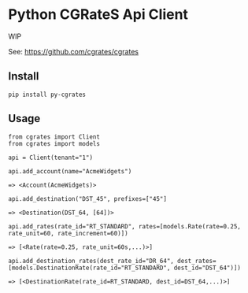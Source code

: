 # Python CGRateS Api Client

WIP

See: https://github.com/cgrates/cgrates



## Install

    pip install py-cgrates

## Usage

    from cgrates import Client
    from cgrates import models
    
    api = Client(tenant="1")
    
    api.add_account(name="AcmeWidgets")
    
    => <Account(AcmeWidgets)>
    
    api.add_destination("DST_45", prefixes=["45"]
    
    => <Destination(DST_64, [64])>
    
    api.add_rates(rate_id="RT_STANDARD", rates=[models.Rate(rate=0.25, rate_unit=60, rate_increment=60)])
    
    => [<Rate(rate=0.25, rate_unit=60s,...)>]
    
    api.add_destination_rates(dest_rate_id="DR_64", dest_rates=[models.DestinationRate(rate_id="RT_STANDARD", dest_id="DST_64")])

    => [<DestinationRate(rate_id=RT_STANDARD, dest_id=DST_64,...)>]
    

    
    
    
    